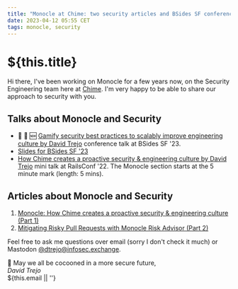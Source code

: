 ```yaml
---
title: "Monocle at Chime: two security articles and BSides SF conference video and slides"
date: 2023-04-12 05:55 CET
tags: monocle, security
---
```

# ${this.title}

Hi there, 
I've been working on Monocle for a few years now, on the Security Engineering team here at [Chime](https://www.chime.com).
I'm very happy to be able to share our approach to security with you.

## Talks about Monocle and Security
- 🎉 🥳 🆕 [Gamify security best practices to scalably improve engineering culture by David Trejo](https://youtu.be/gt9EtpsA2lY) conference talk at BSides SF '23.
- [Slides for BSides SF '23](https://docs.google.com/presentation/d/1Jy-SvTuXItTH7Vpqq8O0anp4-FQKiZUShOcBeWxYowk/edit)
- [How Chime creates a proactive security & engineering culture by David Trejo](https://www.youtube.com/watch?v=TmRyZ7FB-HA) mini talk at RailsConf '22. The Monocle section starts at the 5 minute mark (length: 5 mins).

## Articles about Monocle and Security
1. [Monocle: How Chime creates a proactive security & engineering culture (Part 1)](https://medium.com/life-at-chime/monocle-how-chime-creates-a-proactive-security-engineering-culture-part-1-dedd3846127f)
2. [Mitigating Risky Pull Requests with Monocle Risk Advisor (Part 2)](https://medium.com/life-at-chime/mitigating-risky-pull-requests-with-monocle-risk-advisor-part-2-7013e1485bf2)

Feel free to ask me questions over email (sorry I don't check it much) or Mastodon [@dtrejo@infosec.exchange](https://infosec.exchange/@dtrejo).

🥂 May we all be cocooned in a more secure future,  
_David Trejo_  
${this.email || ''}
